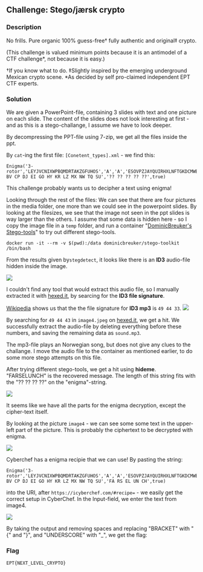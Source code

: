 ## Challenge: Stego/jærsk crypto

### Description
No frills. Pure organic 100% guess-free† fully authentic and original‡ crypto.

(This challenge is valued minimum points because it is an antimodel of a CTF challenge*, not because it is easy.)

†If you know what to do.
‡Slightly inspired by the emerging underground Mexican crypto scene.
*As decided by self pro-claimed independent EPT CTF experts.


### Solution
We are given a PowerPoint-file, containing 3 slides with text and one picture on each slide. The content of the slides does not look interesting at first - and as this is a stego-challange, I assume we have to look deeper. 

By decompressing the PPT-file using 7-zip, we get all the files inside the ppt.

By `cat`-ing the first file: `[Conetent_types].xml` - we find this:

    Enigma('3-rotor','LEYJVCNIXWPBQMDRTAKZGFUHOS','A','A','ESOVPZJAYQUIRHXLNFTGKDCMWB<K','L','G','VZBRGITYUPSDNHLXAWMJQOFECK<A','A','A','BDFHJLCPRTXVZNYEIWGAKMUSQO<W','I','J','AF BV CP DJ EI GO HY KR LZ MX NW TQ SU','?? ?? ?? ?? ??',true)

This challenge probably wants us to decipher a text using enigma!

Looking through the rest of the files:
We can see that there are four pictures in the media folder, one more than we could see in the powerpoint slides. By looking at the filesizes, we see that the image not seen in the ppt slides is way larger than the others. I assume that some data is hidden here - so I copy the image file in a `temp` folder, and run a container "[DominicBreuker's Stego-tools](https://github.com/DominicBreuker/stego-toolkit)" to try out different stego-tools. 

    docker run -it --rm -v $(pwd):/data dominicbreuker/stego-toolkit /bin/bash

From the results given by`stegdetect`, it looks like there is an **ID3** audio-file hidden inside the image. 

![](jærsk01.png)

I couldn't find any tool that would extract this audio file, so I manually extracted it with [hexed.it](hexed.it), by searcing for the **ID3 file signature**.

[Wikipedia](https://en.wikipedia.org/wiki/List_of_file_signatures) shows us that the the file signature for **ID3 mp3** is `49 44 33`.
![](jærsk02.png)

By searching for `49 44 43` in `image4.jpeg` on [hexed.it](hexed.it), we get a hit. We successfully extract the audio-file by deleting everything before these numbers, and saving the remaining data as `sound.mp3`. 

The mp3-file plays an Norwegian song, but does not give any clues to the challange. I move the audio file to the container as mentioned earlier, to do some more stego attempts on this file.

After trying different stego-tools, we get a hit using **hideme**. "FARSELUNCH" is the recovered message. The length of this string fits with the "?? ?? ?? ??" on the "enigma"-string.

![](jærsk03.png)

It seems like we have all the parts for the enigma decryption, except the cipher-text itself. 

By looking at the picture `image4` - we can see some some text in the upper-left part of the picture. This is probably the ciphertext to be decrypted with enigma.

![](jærsk04.png)

Cyberchef has a enigma recipie that we can use! 
By pasting the string:

    Enigma('3-rotor','LEYJVCNIXWPBQMDRTAKZGFUHOS','A','A','ESOVPZJAYQUIRHXLNFTGKDCMWB<K','L','G','VZBRGITYUPSDNHLXAWMJQOFECK<A','A','A','BDFHJLCPRTXVZNYEIWGAKMUSQO<W','I','J','AF BV CP DJ EI GO HY KR LZ MX NW TQ SU','FA RS EL UN CH',true)

into the URI, after `https://icyberchef.com/#recipe=` - we easily get the correct setup in CyberChef. In the Input-field, we enter the text from image4. 


![](jærsk05.png)


By taking the output and removing spaces and replacing "BRACKET" with "{" and "}", and "UNDERSCORE" with "_", we get the flag:

### Flag
`EPT{NEXT_LEVEL_CRYPTO}`